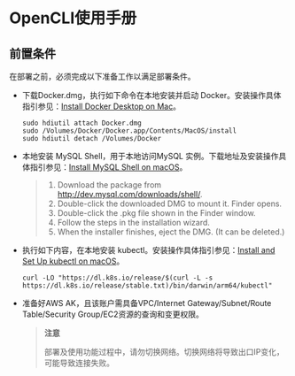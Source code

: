# OpenCLI使用手册
## 前置条件
在部署之前，必须完成以下准备工作以满足部署条件。
- 下载Docker.dmg，执行如下命令在本地安装并启动 Docker。安装操作具体指引参见：[Install Docker Desktop on Mac](https://docs.docker.com/desktop/install/mac-install/)。
  ```
  sudo hdiutil attach Docker.dmg
  sudo /Volumes/Docker/Docker.app/Contents/MacOS/install
  sudo hdiutil detach /Volumes/Docker
  ```
- 本地安装 MySQL Shell，用于本地访问MySQL 实例。下载地址及安装操作具体指引参见：[Install MySQL Shell on macOS](https://dev.mysql.com/doc/mysql-shell/8.0/en/mysql-shell-install-macos-quick.html)。
  > 1. Download the package from http://dev.mysql.com/downloads/shell/.
  > 2. Double-click the downloaded DMG to mount it. Finder opens.
  > 3. Double-click the .pkg file shown in the Finder window.
  > 4. Follow the steps in the installation wizard.
  > 5. When the installer finishes, eject the DMG. (It can be deleted.)
- 执行如下内容，在本地安装 kubectl。安装操作具体指引参见：[Install and Set Up kubectl on macOS](https://kubernetes.io/docs/tasks/tools/install-kubectl-macos/)。
  ```
  curl -LO "https://dl.k8s.io/release/$(curl -L -s https://dl.k8s.io/release/stable.txt)/bin/darwin/arm64/kubectl"
  ```
- 准备好AWS AK，且该账户需具备VPC/Internet Gateway/Subnet/Route Table/Security Group/EC2资源的查询和变更权限。

    > **注意**
    >
    > 部署及使用功能过程中，请勿切换网络。切换网络将导致出口IP变化，可能导致连接失败。
